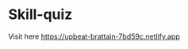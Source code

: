# Skill-quiz
Visit here
<a href="https://upbeat-brattain-7bd59c.netlify.app" alt="quiz">https://upbeat-brattain-7bd59c.netlify.app</a>
